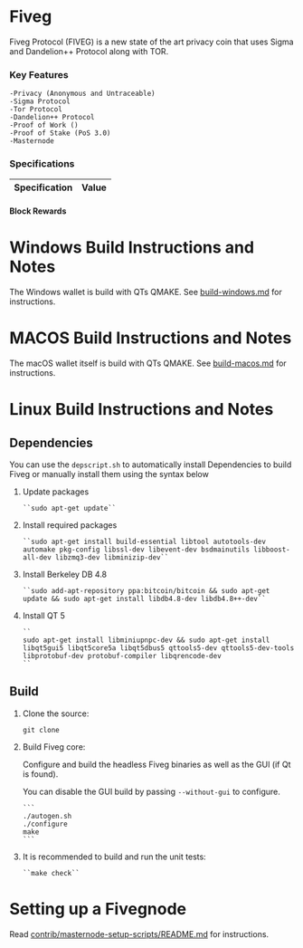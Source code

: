 # Fiveg
Fiveg Protocol (FIVEG) is a new state of the art privacy coin that uses Sigma and Dandelion++ Protocol along with TOR.



### Key Features
    -Privacy (Anonymous and Untraceable)
    -Sigma Protocol 
    -Tor Protocol
    -Dandelion++ Protocol
    -Proof of Work ()
    -Proof of Stake (PoS 3.0)
    -Masternode

### Specifications
| Specification | Value |
|:-----------|:-----------|


#### Block Rewards


Windows Build Instructions and Notes
==================================
The Windows wallet is build with QTs QMAKE. See [build-windows.md]() for instructions.

MACOS Build Instructions and Notes
==================================
The macOS wallet itself is build with QTs QMAKE. See [build-macos.md]() for instructions.

Linux Build Instructions and Notes
==================================

Dependencies
----------------------
You can use the ``depscript.sh`` to automatically install Dependencies to build Fiveg or manually install them using the syntax below

1.  Update packages

        ``sudo apt-get update``

2.  Install required packages
        
        ``sudo apt-get install build-essential libtool autotools-dev automake pkg-config libssl-dev libevent-dev bsdmainutils libboost-all-dev libzmq3-dev libminizip-dev``

3.  Install Berkeley DB 4.8

        ``sudo add-apt-repository ppa:bitcoin/bitcoin && sudo apt-get update && sudo apt-get install libdb4.8-dev libdb4.8++-dev``
4.  Install QT 5

        ``
        sudo apt-get install libminiupnpc-dev && sudo apt-get install libqt5gui5 libqt5core5a libqt5dbus5 qttools5-dev qttools5-dev-tools libprotobuf-dev protobuf-compiler libqrencode-dev
        ``
        

Build
----------------------
1.  Clone the source:

        git clone 

2.  Build Fiveg core:

    Configure and build the headless Fiveg binaries as well as the GUI (if Qt is found).

    You can disable the GUI build by passing `--without-gui` to configure.

        ```
        ./autogen.sh
        ./configure
        make
        ```

3.  It is recommended to build and run the unit tests:

        ``make check``


Setting up a Fivegnode
==================================

Read [contrib/masternode-setup-scripts/README.md](contrib/masternode-setup-scripts/README.md) for instructions.
